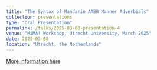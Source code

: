 ```yaml
---
title: "The Syntax of Mandarin AABB Manner Adverbials"
collection: presentations
type: "Oral Presentation"
permalink: /talks/2025-03-08-presentation-4
venue: "MiMA! Workshop, Utrecht University, March 2025"
date: 2025-03-08
location: "Utrecht, the Netherlands"
---
```


[More information here](https://blog.philsoc.org.uk/2025/05/05/reduplicated-manner-adverbials-in-mandarin-presented-at-the-mima-workshop-2025/)
